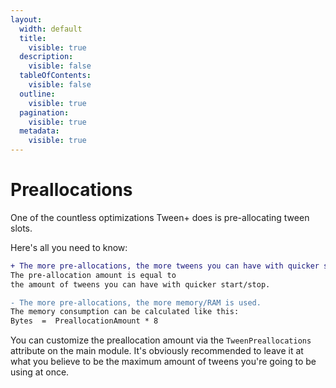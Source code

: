 ```yaml
---
layout:
  width: default
  title:
    visible: true
  description:
    visible: false
  tableOfContents:
    visible: false
  outline:
    visible: true
  pagination:
    visible: true
  metadata:
    visible: true
---
```


# Preallocations

One of the countless optimizations Tween+ does is pre-allocating tween slots.

Here's all you need to know:

```diff
+ The more pre-allocations, the more tweens you can have with quicker start/stop.
The pre-allocation amount is equal to
the amount of tweens you can have with quicker start/stop.

- The more pre-allocations, the more memory/RAM is used.
The memory consumption can be calculated like this:
Bytes  =  PreallocationAmount * 8
```

You can customize the preallocation amount via the `TweenPreallocations` attribute on the main module. It's obviously recommended to leave it at what you believe to be the maximum amount of tweens you're going to be using at once.
